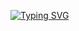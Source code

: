 <a href="https://git.io/typing-svg"><img src="https://readme-typing-svg.demolab.com?font=NewJohnstonLight&weight=100&size=19&duration=500&pause=500&multiline=true&random=false&width=1000&height=1000&lines=I'm+a+14+year+old+i-win+type+from+Dartford%2C+United+Kingdom!;That+somehow+knows+how+to+use+GitHub;I+have+many+interests%2C+most+of+them+consisting+of+public+transport%2C+editing%2C+computers%2C;+and+so+on+and+so+forth.+If+you+wanna+see+what+I+get+up+to%2C+just+follow+me!;Ok%2C+your+beginning+to+scare+me.+Please+leave+%3A(" alt="Typing SVG" /></a>
